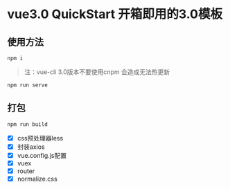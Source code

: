 # vue3.0 QuickStart  开箱即用的3.0模板


## 使用方法

```
npm i 
```

>注：vue-cli 3.0版本不要使用cnpm  会造成无法热更新

```
npm run serve
```

## 打包

```
npm run build
```

- [x] css预处理器less
- [x] 封装axios
- [x] vue.config.js配置
- [x] vuex
- [x] router
- [x] normalize.css
